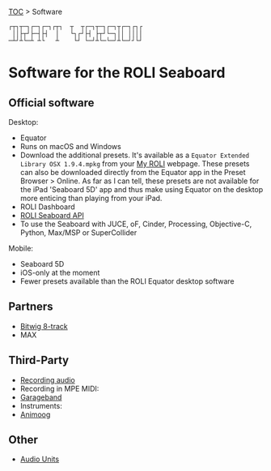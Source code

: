 [TOC](README.md) > Software
```
┌┬┐┬─┐┌─┐┌─┐┌┬┐  ┬  ┬┌─┐┬─┐┌─┐┬┌─┐┌┐┌
 ││├┬┘├─┤├┤  │   └┐┌┘├┤ ├┬┘└─┐││ ││││
─┴┘┴└─┴ ┴└   ┴    └┘ └─┘┴└─└─┘┴└─┘┘└┘
```

# Software for the ROLI Seaboard

## Official software

Desktop:
* Equator
 * Runs on macOS and Windows
 * Download the additional presets. It's available as a `Equator Extended Library OSX 1.9.4.mpkg` from your [My ROLI](https://my.roli.com) webpage. These presets can also be downloaded directly from the Equator app in the Preset Browser > Online. As far as I can tell, these presets are not available for the iPad 'Seaboard 5D' app and thus make using Equator on the desktop more enticing than playing from your iPad.  
* ROLI Dashboard
* [ROLI Seaboard API](https://github.com/WeAreROLI/SeaboardAPI)
 * To use the Seaboard with JUCE, oF, Cinder, Processing, Objective-C, Python, Max/MSP or SuperCollider

Mobile:
* Seaboard 5D
 * iOS-only at the moment
 * Fewer presets available than the ROLI Equator desktop software

## Partners

* [Bitwig 8-track](https://www.bitwig.com/en/8-track/nektar)
* MAX

## Third-Party

* [Recording audio](Recording-audio.md)
* Recording in MPE MIDI:
 * [Garageband](GarageBand.md)
* Instruments:
 * [Animoog](Animoog.md)


## Other

* [Audio Units](Audio-Units.md)
